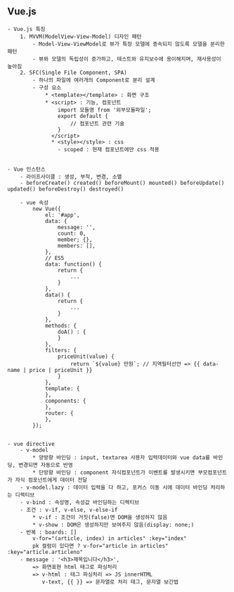 ## Vue.js
	- Vue.js 특징
		1. MVVM(ModelView-View-Model) 디자인 패턴
			- Model-View-ViewModel로 뷰가 특정 모델에 종속되지 않도록 모델을 분리한 패턴
			- 뷰와 모델의 독립성이 증가하고, 테스트와 유지보수에 용이해지며, 재사용성이 높아짐
		2. SFC(Single File Component, SPA)
			- 하나의 파일에 여러개의 Component로 분리 설계
			- 구성 요소
				* <template></template> : 화면 구조
				* <script> : 기능, 컴포넌트
					import 모듈명 from '외부모듈파일';
					export default {
						// 컴포넌트 관련 기술
					}
				  </script>
				  * <style></style> : css
					- scoped : 현재 컴포넌트에만 css 적용


	- Vue 인스턴스
		- 라이프사이클 : 생성, 부착, 변경, 소멸
		- beforeCreate() created() beforeMount() mounted() beforeUpdate() updated() beforeDestroy() destroyed()

		- vue 속성
			new Vue({
				el: '#app',
				data: {
					message: '',
					count: 0,
					member; {},
					members: [],
				},
				// ES5
				data: function() {
					return {
						...
					}
				},
				data() {
					return {
						...
					}
				},
				methods: {
					doA() : {
					}
				},
				filters: {
					priceUnit(value) {
						return `${value} 만원`; // 지역필터선언 => {{ data-name | price | priceUnit }}
					}
				},
				template: {
				},
				components: {
				},
				router: {
				},
			});
			

	- vue directive
		- v-model
			* 양방향 바인딩 : input, textarea 사용자 입력데이터와 vue data를 바인딩, 변경되면 자동으로 반영
			* 단방향 바인딩 : component 자식컴포넌트가 이벤트를 발생시키면 부모컴포넌트가 자식 컴포넌트에게 데이터 전달
		- v-model.lazy : 데이터 입력을 다 하고, 포커스 이동 시에 데이터 바인딩 처리하는 디렉티브
		- v-bind : 속성명, 속성값 바인딩하는 디렉티브
		- 조건 : v-if, v-else, v-else-if
			* v-if : 조건이 거짓(false)면 DOM을 생성하지 않음
			* v-show : DOM은 생성하지만 보여주지 않음(display: none;)
		- 반복 : boards: []
			v-for="(article, index) in articles" :key="index"
			pk 컬럼이 있다면 ? v-for="article in articles" :key="article.articleno"
		- message : '<h3>제목입니다</h3>',
			=> 화면표현 html 태그로 파싱처리
			=> v-html : 태그 파싱처리 => JS innerHTML
			   v-text, {{ }} => 문자열로 처리 태그, 문자열 보간법
